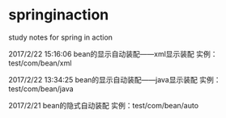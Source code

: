 # springinaction
 study notes for spring in action


2017/2/22  15:16:06
bean的显示自动装配——xml显示装配
实例：test/com/bean/xml


2017/2/22  13:34:25
bean的显示自动装配——java显示装配
实例：test/com/bean/java


2017/2/21
bean的隐式自动装配
实例：test/com/bean/auto

